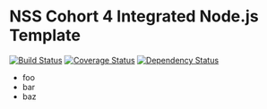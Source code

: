 NSS Cohort 4 Integrated Node.js Template
========================================

[![Build Status](https://travis-ci.org/maxwellv/airbnb-js.png?branch=master)](https://travis-ci.org/maxwellv/airbnb-js) [![Coverage Status](https://coveralls.io/repos/maxwellv/airbnb-js/badge.png?branch=master)](https://coveralls.io/r/maxwellv/airbnb-js?branch=master)
[![Dependency Status](https://gemnasium.com/JohnOfTheWater/airbnb-js.png)](https://gemnasium.com/JohnOfTheWater/airbnb-js)

- foo
- bar
- baz

